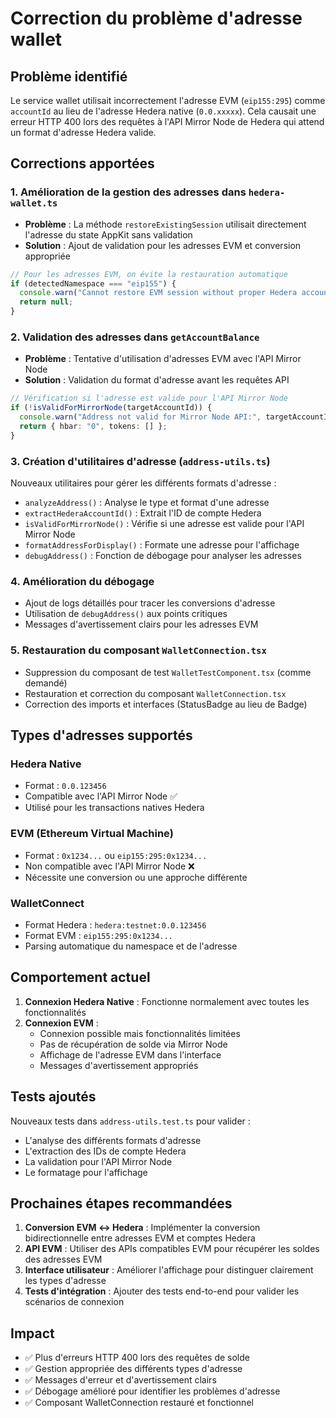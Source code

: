 # Correction du problème d'adresse wallet

## Problème identifié

Le service wallet utilisait incorrectement l'adresse EVM (`eip155:295`) comme `accountId` au lieu de l'adresse Hedera native (`0.0.xxxxx`). Cela causait une erreur HTTP 400 lors des requêtes à l'API Mirror Node de Hedera qui attend un format d'adresse Hedera valide.

## Corrections apportées

### 1. Amélioration de la gestion des adresses dans `hedera-wallet.ts`

- **Problème** : La méthode `restoreExistingSession` utilisait directement l'adresse du state AppKit sans validation
- **Solution** : Ajout de validation pour les adresses EVM et conversion appropriée

```typescript
// Pour les adresses EVM, on évite la restauration automatique
if (detectedNamespace === "eip155") {
  console.warn("Cannot restore EVM session without proper Hedera account mapping. User needs to reconnect.");
  return null;
}
```

### 2. Validation des adresses dans `getAccountBalance`

- **Problème** : Tentative d'utilisation d'adresses EVM avec l'API Mirror Node
- **Solution** : Validation du format d'adresse avant les requêtes API

```typescript
// Vérification si l'adresse est valide pour l'API Mirror Node
if (!isValidForMirrorNode(targetAccountId)) {
  console.warn("Address not valid for Mirror Node API:", targetAccountId);
  return { hbar: "0", tokens: [] };
}
```

### 3. Création d'utilitaires d'adresse (`address-utils.ts`)

Nouveaux utilitaires pour gérer les différents formats d'adresse :

- `analyzeAddress()` : Analyse le type et format d'une adresse
- `extractHederaAccountId()` : Extrait l'ID de compte Hedera
- `isValidForMirrorNode()` : Vérifie si une adresse est valide pour l'API Mirror Node
- `formatAddressForDisplay()` : Formate une adresse pour l'affichage
- `debugAddress()` : Fonction de débogage pour analyser les adresses

### 4. Amélioration du débogage

- Ajout de logs détaillés pour tracer les conversions d'adresse
- Utilisation de `debugAddress()` aux points critiques
- Messages d'avertissement clairs pour les adresses EVM

### 5. Restauration du composant `WalletConnection.tsx`

- Suppression du composant de test `WalletTestComponent.tsx` (comme demandé)
- Restauration et correction du composant `WalletConnection.tsx`
- Correction des imports et interfaces (StatusBadge au lieu de Badge)

## Types d'adresses supportés

### Hedera Native
- Format : `0.0.123456`
- Compatible avec l'API Mirror Node ✅
- Utilisé pour les transactions natives Hedera

### EVM (Ethereum Virtual Machine)
- Format : `0x1234...` ou `eip155:295:0x1234...`
- Non compatible avec l'API Mirror Node ❌
- Nécessite une conversion ou une approche différente

### WalletConnect
- Format Hedera : `hedera:testnet:0.0.123456`
- Format EVM : `eip155:295:0x1234...`
- Parsing automatique du namespace et de l'adresse

## Comportement actuel

1. **Connexion Hedera Native** : Fonctionne normalement avec toutes les fonctionnalités
2. **Connexion EVM** : 
   - Connexion possible mais fonctionnalités limitées
   - Pas de récupération de solde via Mirror Node
   - Affichage de l'adresse EVM dans l'interface
   - Messages d'avertissement appropriés

## Tests ajoutés

Nouveaux tests dans `address-utils.test.ts` pour valider :
- L'analyse des différents formats d'adresse
- L'extraction des IDs de compte Hedera
- La validation pour l'API Mirror Node
- Le formatage pour l'affichage

## Prochaines étapes recommandées

1. **Conversion EVM ↔ Hedera** : Implémenter la conversion bidirectionnelle entre adresses EVM et comptes Hedera
2. **API EVM** : Utiliser des APIs compatibles EVM pour récupérer les soldes des adresses EVM
3. **Interface utilisateur** : Améliorer l'affichage pour distinguer clairement les types d'adresse
4. **Tests d'intégration** : Ajouter des tests end-to-end pour valider les scénarios de connexion

## Impact

- ✅ Plus d'erreurs HTTP 400 lors des requêtes de solde
- ✅ Gestion appropriée des différents types d'adresse
- ✅ Messages d'erreur et d'avertissement clairs
- ✅ Débogage amélioré pour identifier les problèmes d'adresse
- ✅ Composant WalletConnection restauré et fonctionnel